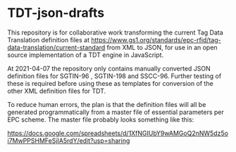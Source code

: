 # TDT-json-drafts

This repository is for collaborative work transforming the current Tag Data Translation definition files at https://www.gs1.org/standards/epc-rfid/tag-data-translation/current-standard from XML to JSON, for use in an open source implementation of a TDT engine in JavaScript.

At 2021-04-07 the repository only contains manually converted JSON definition files for SGTIN-96 , SGTIN-198 and SSCC-96.
Further testing of these is required before using these as templates for conversion of the other XML definition files for TDT.

To reduce human errors, the plan is that the definition files will all be generated programmatically from a master file of essential parameters per EPC scheme.
The master file probably looks something like this:

https://docs.google.com/spreadsheets/d/1XfNGIUbY9wAMGoQ2nNW5dz5oi7MwPPSHMFeSjIA5rdY/edit?usp=sharing

